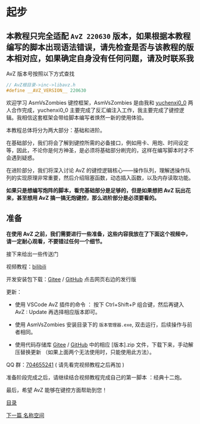 <!--
 * @Coding: utf-8
 * @Author: vector-wlc
 * @Date: 2021-09-25 15:09:04
 * @Description: AvZ 起步
-->

# 起步

## 本教程只完全适配 `AvZ 220630` 版本，如果根据本教程编写的脚本出现语法错误，请先检查是否与该教程的版本相对应，如果确定自身没有任何问题，请及时联系我

AvZ 版本号按照以下方式查找
```C++
// AvZ根目录->inc->libavz.h 
#define __AVZ_VERSION__ 220630
```

欢迎学习 AsmVsZombies 键控框架，AsmVsZombies 是由我和 [yuchenxi0_0](https://www.bilibili.com/video/BV1WJ41177a3) 两人合作完成，yuchenxi0_0 主要完成了反汇编注入工作，我主要完成了键控逻辑。我相信这套框架会带给脚本编写者焕然一新的使用体验。

本教程总体将分为两大部分：基础和进阶。


在基础部分，我们将会了解到键控所需的必备接口，例如用卡、用炮、时间设定等，因此，不论你是何方神圣，是必须将基础部分刷完的，这样在编写脚本时才不会遇到疑惑。


在进阶部分，我们将深入讨论 AvZ 的键控逻辑核心——操作队列，理解透操作队列的实现原理非常重要，然后介绍阻塞函数，动态插入函数，以及内存读取功能。


**如果只是想编写炮阵的脚本，看完基础部分是足够的，但是如果想把 AvZ 玩出花来，甚至想用 AvZ 搞一搞无炮键控，那么进阶部分是必须要看的。**

## 准备

**在使用 AvZ 之前，我们需要进行一些准备，这些内容我放在了下面这个视频中，请一定耐心观看，不要错过任何一个细节。**

接下来给出一些传送门

视频教程：[bilibili](https://www.bilibili.com/video/BV1A7411V79A)

开发安装包下载：[Gitee](https://gitee.com/vector-wlc/AsmVsZombies) / [GitHub](https://github.com/vector-wlc/AsmVsZombies)  点击网页右边的发行版

更新：

* 使用 VSCode AvZ 插件的命令 ： 按下 Ctrl+Shift+P 组合键，然后再键入 AvZ : Update 再选择相应版本即可。

* 使用 AsmVsZombies 安装目录下的 `版本管理器.exe`, 双击运行，后续操作与前者相同。

* 使用代码存储库 [Gitee](https://gitee.com/vector-wlc/AsmVsZombies/tree/master/release) / [GitHub](https://github.com/vector-wlc/AsmVsZombies/tree/master/release) 中的相应 \[版本\].zip 文件，下载下来，手动解压替换更新 （如果上面两个无法使用时，只能使用此方法）。


QQ 群：[704655241](https://jq.qq.com/?_wv=1027&k=h6lNOpt0) ( 请先看完视频教程之后再加 )

准备阶段完成之后，请继续结合视频教程完成自己的第一脚本 ：经典十二炮。

最后，希望 AvZ 能够在键控方面帮助到您！

[目录](../catalogue.md)

[下一篇 名称空间](./namespace.md)